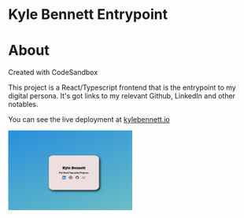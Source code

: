 # Kyle Bennett Entrypoint

# About 

Created with CodeSandbox

This project is a React/Typescript frontend that is the entrypoint to my digital persona. It's got links to my relevant Github, LinkedIn and other notables. 

You can see the live deployment at [kylebennett.io](https://kylebennett.io)

<img alt='photo of the kylebennett.io landing page' src='./public/images/HeroImage.png' width='50%'/>